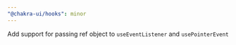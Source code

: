 ```yaml
---
"@chakra-ui/hooks": minor
---
```


Add support for passing ref object to `useEventListener` and `usePointerEvent`
